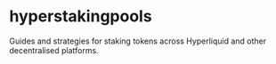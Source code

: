 # hyperstakingpools
Guides and strategies for staking tokens across Hyperliquid and other decentralised platforms.
